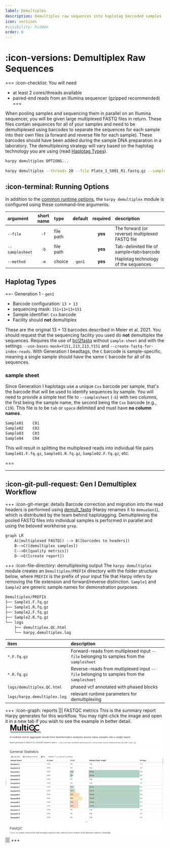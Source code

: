 ```yaml
---
label: Demultiplex
description: Demultiplex raw sequences into haplotag barcoded samples
icon: versions
#visibility: hidden
order: 6
---
```


# :icon-versions: Demultiplex Raw Sequences

===  :icon-checklist: You will need
- at least 2 cores/threads available
- paired-end reads from an Illumina sequencer (gzipped recommended)
===

When pooling samples and sequencing them in parallel on an Illumina sequencer, you will be given large multiplexed FASTQ
files in return. These files contain sequences for all of your samples and need to be demultiplexed using barcodes to 
separate the sequences for each sample into their own files (a forward and reverse file for each sample). These barcodes
should have been added during the sample DNA preparation in a laboratory. The demultiplexing strategy will vary based on the
haplotag technology you are using (read [Haplotag Types](#haplotag-types)).

```bash usage
harpy demultiplex OPTIONS... 
```
```bash example
harpy demultiplex --threads 20 --file Plate_1_S001_R1.fastq.gz --samplesheet demux.schema
```
## :icon-terminal: Running Options
In addition to the [common runtime options](/commonoptions.md), the `harpy demultiplex` module is configured using these command-line arguments:

| argument          | short name | type       | default | required | description                                                                          |
|:------------------|:----------:|:-----------|:-------:|:--------:|:-------------------------------------------------------------------------------------|
| `--file`          |    `-f`    | file path  |         | **yes**  | The forward (or reverse) multiplexed FASTQ file                                      |
| `--samplesheet`   |    `-b`    | file path  |         | **yes**  | Tab-delimited file of sample\<tab\>barcode                                           |
| `--method`        |    `-m`    | choice     | `gen1`  | **yes**  | Haplotag technology of the sequences                                                 |

## Haplotag Types
==- Generation 1 - `gen1`
- Barcode configuration: `13 + 13`
- sequencing mask: `151+13+13+151`
- Sample identifier: `Cxx` barcode
- Facility should **not** demultiplex

These are the original 13 + 13 barcodes described in Meier et al. 2021. You should request that the sequencing facility you used
do **not** demultiplex the sequences. Requires the use of [bcl2fastq](https://support.illumina.com/sequencing/sequencing_software/bcl2fastq-conversion-software.html) without `sample-sheet` and with the settings
`--use-bases-mask=Y151,I13,I13,Y151` and `--create-fastq-for-index-reads`. With Generation I beadtags, the `C` barcode is sample-specific,
meaning a single sample should have the same `C` barcode for all of its sequences.

### sample sheet
Since Generation I haplotags use a unique `Cxx` barcode per sample, that's the barcode
that will be used to identify sequences by sample. You will need to provide a simple text
file to `--samplesheet` (`-b`) with two columns, the first being the sample name, the second being
the `Cxx` barcode (e.g., `C19`). This file is to be `tab` or `space` delimited and must have **no column names**.
``` example sample sheet
Sample01    C01
Sample02    C02
Sample03    C03
Sample04    C04
```
This will result in splitting the multiplexed reads into individual file pairs `Sample01.F.fq.gz`, `Sample01.R.fq.gz`, `Sample02.F.fq.gz`, etc.

===


---
## :icon-git-pull-request: Gen I Demultiplex Workflow
+++ :icon-git-merge: details
Barcode correction and migration into the read headers is performed using [demult_fastq](https://github.com/evolgenomics/haplotagging/blob/master/demult_fastq.cpp)
(Harpy renames it to `demuxGen1`), which is distributed by the team behind haplotagging. Demultiplexing the pooled FASTQ files into
individual samples is performed in parallel and using the beloved workhorse `grep`.

```mermaid
graph LR
    A([multiplexed FASTQ]) --> B([barcodes to headers])
    B-->C([demultiplex samples])
    C-->D([quality metrics])
    D-->E([create report])
```

+++ :icon-file-directory: demultiplexing output
The `harpy demultiplex` module creates an `Demultiplex/PREFIX` directory with the folder structure below, where `PREFIX` is the prefix of your input file that Harpy
infers by removing the file extension and forward/reverse distinction. `Sample1` and `Sample2` are generic sample names for demonstration purposes.
```
Demultiplex/PREFIX
├── Sample1.F.fq.gz
├── Sample1.R.fq.gz
├── Sample2.F.fq.gz
├── Sample2.R.fq.gz
└── logs
    ├── demultiplex.QC.html
    └── harpy.demultiplex.log
```

| item | description |
|:---|:---|
| `*.F.fq.gz` | Forward-reads from multiplexed input `--file` belonging to samples from the `samplesheet` |
| `*.R.fq.gz` | Reverse-reads from multiplexed input `--file` belonging to samples from the `samplesheet` |
| `logs/demultiplex.QC.html` | phased vcf annotated with phased blocks |
| `logs/harpy.demultiplex.log` | relevant runtime parameters for demultiplexing |

+++ :icon-graph: reports
||| FASTQC metrics
This is the summary report Harpy generates for this workflow. You may right-click
the image and open it in a new tab if you wish to see the example in better detail.
![logs/demultiplex.QC.html](/static/report_demux.png)
|||
+++

